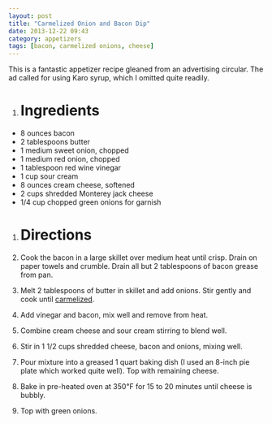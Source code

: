 ```yaml
---
layout: post
title: "Carmelized Onion and Bacon Dip"
date: 2013-12-22 09:43
category: appetizers
tags: [bacon, carmelized onions, cheese]
---
```


<div class="excerpt">
This is a fantastic appetizer recipe gleaned from an advertising
circular. The ad called for using Karo syrup, which I omitted quite
readily.
</div>


1. # Ingredients

- 8 ounces bacon
- 2 tablespoons butter
- 1 medium sweet onion, chopped
- 1 medium red onion, chopped
- 1 tablespoon red wine vinegar
- 1 cup sour cream
- 8 ounces cream cheese, softened
- 2 cups shredded Monterey jack cheese
- 1/4 cup chopped green onions for garnish 

1. # Directions

1. Cook the bacon in a large skillet over medium heat until
crisp. Drain on paper towels and crumble. Drain all but 2 tablespoons
of bacon grease from pan.

2. Melt 2 tablespoons of butter in skillet and add onions. Stir gently
and cook until [carmelized](http://www.slate.com/articles/life/scocca/2012/05/how_to_cook_onions_why_recipe_writers_lie_and_lie_about_how_long_they_take_to_caramelize_.single.html).

3. Add vinegar and bacon, mix well and remove from heat.

4. Combine cream cheese and sour cream stirring to blend well.

5. Stir in 1 1/2 cups shredded cheese, bacon and onions, mixing well.

6. Pour mixture into a greased 1 quart baking dish (I used an 8-inch
pie plate which worked quite well). Top with remaining cheese.

7. Bake in pre-heated oven at 350&#x2109; for 15 to 20 minutes until
cheese is bubbly.

8. Top with green onions.
